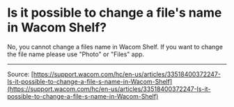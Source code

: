 # Is it possible to change a file's name in Wacom Shelf?

No, you cannot change a files name in Wacom Shelf.
If you want to change the file name please use "Photo" or "Files" app.

---
Source: [https://support.wacom.com/hc/en-us/articles/33518400372247-Is-it-possible-to-change-a-file-s-name-in-Wacom-Shelf](https://support.wacom.com/hc/en-us/articles/33518400372247-Is-it-possible-to-change-a-file-s-name-in-Wacom-Shelf)
